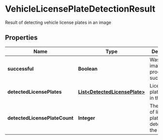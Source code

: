 

# VehicleLicensePlateDetectionResult

Result of detecting vehicle license plates in an image

## Properties

| Name | Type | Description | Notes |
|------------ | ------------- | ------------- | -------------|
|**successful** | **Boolean** | Was the image processed successfully? |  [optional] |
|**detectedLicensePlates** | [**List&lt;DetectedLicensePlate&gt;**](DetectedLicensePlate.md) | License plates found in the image |  [optional] |
|**detectedLicensePlateCount** | **Integer** | The number of license plates detected in the image |  [optional] |




